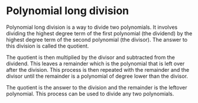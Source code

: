 # Polynomial long division

Polynomial long division is a way to divide two polynomials. It involves dividing the highest degree term of the first polynomial (the dividend) by the highest degree term of the second polynomial (the divisor). The answer to this division is called the quotient. 

The quotient is then multiplied by the divisor and subtracted from the dividend. This leaves a remainder which is the polynomial that is left over after the division. This process is then repeated with the remainder and the divisor until the remainder is a polynomial of degree lower than the divisor. 

The quotient is the answer to the division and the remainder is the leftover polynomial. This process can be used to divide any two polynomials.
